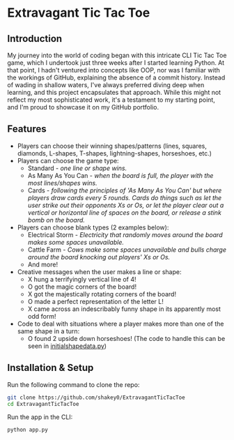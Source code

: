 # Extravagant Tic Tac Toe

## Introduction
My journey into the world of coding began with this intricate CLI Tic Tac Toe game, which I undertook just three weeks after I started learning Python. At that point, I hadn't ventured into concepts like OOP, nor was I familiar with the workings of GitHub, explaining the absence of a commit history. Instead of wading in shallow waters, I've always preferred diving deep when learning, and this project encapsulates that approach. While this might not reflect my most sophisticated work, it's a testament to my starting point, and I'm proud to showcase it on my GitHub portfolio.

## Features

- Players can choose their winning shapes/patterns (lines, squares, diamonds, L-shapes, T-shapes, lightning-shapes, horseshoes, etc.)
- Players can choose the game type:
    - Standard - <em>one line or shape wins.</em>
    - As Many As You Can - <em>when the board is full, the player with the most lines/shapes wins.</em>
    - Cards - <em>following the principles of 'As Many As You Can' but where players draw cards every 5 rounds. Cards do things such as let the user strike out their opponents Xs or Os, or let the player clear out a vertical or horizontal line of spaces on the board, or release a stink bomb on the board.</em>
- Players can choose blank types (2 examples below):
    - Electrical Storm - <em>Electricity that randomly moves around the board makes some spaces unavailable.</em>
    - Cattle Farm - <em>Cows make some spaces unavailable and bulls charge around the board knocking out players' Xs or Os.</em>
    - And more!
- Creative messages when the user makes a line or shape:
    - X hung a terrifyingly vertical line of 4!
    - O got the magic corners of the board!
    - X got the majestically rotating corners of the board!
    - O made a perfect representation of the letter L!
    - X came across an indescribably funny shape in its apparently most odd form!
- Code to deal with situations where a player makes more than one of the same shape in a turn:
    - O found 2 upside down horseshoes!
    (The code to handle this can be seen in [initialshapedata.py](initialshapedata.py))

## Installation & Setup

Run the following command to clone the repo:
```bash
git clone https://github.com/shakey0/ExtravagantTicTacToe
cd ExtravagantTicTacToe
```

Run the app in the CLI:
```bash
python app.py
```